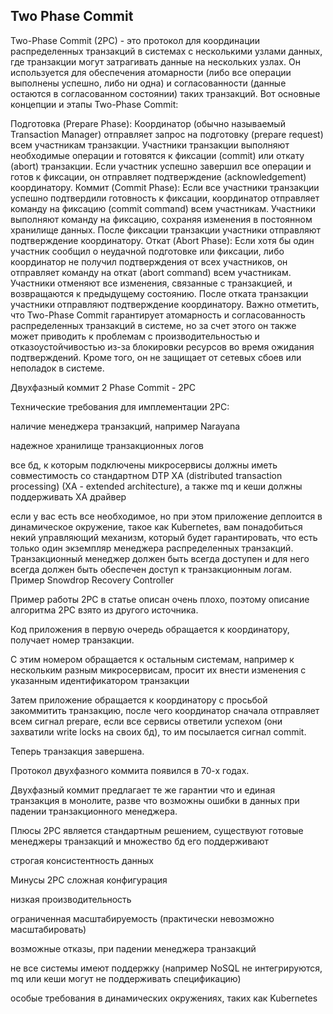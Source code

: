 ## Two Phase Commit

Two-Phase Commit (2PC) - это протокол для координации распределенных транзакций в системах с несколькими узлами данных, где транзакции могут затрагивать данные на нескольких узлах. Он используется для обеспечения атомарности (либо все операции выполнены успешно, либо ни одна) и согласованности (данные остаются в согласованном состоянии) таких транзакций. Вот основные концепции и этапы Two-Phase Commit:

Подготовка (Prepare Phase):
Координатор (обычно называемый Transaction Manager) отправляет запрос на подготовку (prepare request) всем участникам транзакции.
Участники транзакции выполняют необходимые операции и готовятся к фиксации (commit) или откату (abort) транзакции.
Если участник успешно завершил все операции и готов к фиксации, он отправляет подтверждение (acknowledgement) координатору.
Коммит (Commit Phase):
Если все участники транзакции успешно подтвердили готовность к фиксации, координатор отправляет команду на фиксацию (commit command) всем участникам.
Участники выполняют команду на фиксацию, сохраняя изменения в постоянном хранилище данных.
После фиксации транзакции участники отправляют подтверждение координатору.
Откат (Abort Phase):
Если хотя бы один участник сообщил о неудачной подготовке или фиксации, либо координатор не получил подтверждения от всех участников, он отправляет команду на откат (abort command) всем участникам.
Участники отменяют все изменения, связанные с транзакцией, и возвращаются к предыдущему состоянию.
После отката транзакции участники отправляют подтверждение координатору.
Важно отметить, что Two-Phase Commit гарантирует атомарность и согласованность распределенных транзакций в системе, но за счет этого он также может приводить к проблемам с производительностью и отказоустойчивостью из-за блокировки ресурсов во время ожидания подтверждений. Кроме того, он не защищает от сетевых сбоев или неполадок в системе.





Двухфазный коммит
2 Phase Commit - 2PC

Технические требования для имплементации 2PC:

наличие менеджера транзакций, например Narayana

надежное хранилище транзакционных логов

все бд, к которым подключены микросервисы должны иметь совместимость со стандартном DTP XA (distributed transaction processing) (XA - extended architecture), а также mq и кеши должны поддерживать XA драйвер

если у вас есть все необходимое, но при этом приложение деплоится в динамическое окружение, такое как Kubernetes, вам понадобиться некий управляющий механизм, который будет гарантировать, что есть только один экземпляр менеджера распределенных транзакций. Транзакционный менеджер должен быть всегда доступен и для него всегда должен быть обеспечен доступ к транзакционным логам. Пример Snowdrop Recovery Controller

Пример работы 2PC в статье описан очень плохо, поэтому описание алгоритма 2PC взято из другого источника.

Код приложения в первую очередь обращается к координатору, получает номер транзакции.

С этим номером обращается к остальным системам, например к нескольким разным микросервисам, просит их внести изменения с указанным идентификатором транзакции

Затем приложение обращается к координатору с просьбой закоммитить транзакцию, после чего координатор сначала отправляет всем сигнал prepare, если все сервисы ответили успехом (они захватили write locks на своих бд), то им посылается сигнал commit.


Теперь транзакция завершена.

Протокол двухфазного коммита появился в 70-х годах.

Двухфазный коммит предлагает те же гарантии что и единая транзакция в монолите, разве что возможны ошибки в данных при падении транзакционного менеджера.

Плюсы 2PC
является стандартным решением, существуют готовые менеджеры транзакций и множество бд его поддерживают

строгая консистентность данных

Минусы 2PC
сложная конфигурация

низкая производительность

ограниченная масштабируемость (практически невозможно масштабировать)

возможные отказы, при падении менеджера транзакций

не все системы имеют поддержку (например NoSQL не интегрируются, mq или кеши могут не поддерживать спецификацию)

особые требования в динамических окружениях, таких как Kubernetes








